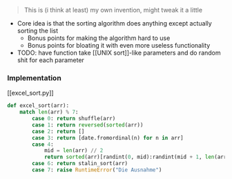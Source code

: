 > This is (i think at least) my own invention, might tweak it a little

- Core idea is that the sorting algorithm does anything except actually sorting the list
	- Bonus points for making the algorithm hard to use
	- Bonus points for bloating it with even more useless functionality
- TODO: have function take [[UNIX sort]]-like parameters and do random shit for each parameter


### Implementation
[[excel_sort.py]]
```python
def excel_sort(arr):
	match len(arr) % 7:
		case 0: return shuffle(arr)
		case 1: return reversed(sorted(arr))
		case 2: return []
		case 3: return [date.fromordinal(n) for n in arr]
		case 4: 
			mid = len(arr) // 2
			return sorted(arr)[randint(0, mid):randint(mid + 1, len(arr))] # retuns a random subset of the sorted list
		case 6: return stalin_sort(arr)
		case 7: raise RuntimeError("Die Ausnahme")
		
```